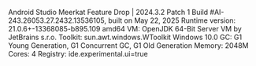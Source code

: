 Android Studio Meerkat Feature Drop | 2024.3.2 Patch 1
Build #AI-243.26053.27.2432.13536105, built on May 22, 2025
Runtime version: 21.0.6+-13368085-b895.109 amd64
VM: OpenJDK 64-Bit Server VM by JetBrains s.r.o.
Toolkit: sun.awt.windows.WToolkit
Windows 10.0
GC: G1 Young Generation, G1 Concurrent GC, G1 Old Generation
Memory: 2048M
Cores: 4
Registry:
  ide.experimental.ui=true

